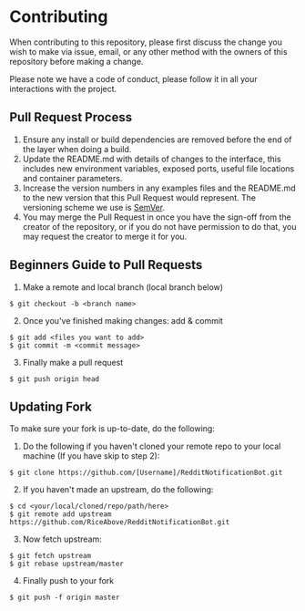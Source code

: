 # Contributing

When contributing to this repository, please first discuss the change you wish to make via issue,
email, or any other method with the owners of this repository before making a change. 

Please note we have a code of conduct, please follow it in all your interactions with the project.

## Pull Request Process

1. Ensure any install or build dependencies are removed before the end of the layer when doing a 
   build.
2. Update the README.md with details of changes to the interface, this includes new environment 
   variables, exposed ports, useful file locations and container parameters.
3. Increase the version numbers in any examples files and the README.md to the new version that this
   Pull Request would represent. The versioning scheme we use is [SemVer](http://semver.org/).
4. You may merge the Pull Request in once you have the sign-off from the creator of the repository, or if you 
   do not have permission to do that, you may request the creator to merge it for you.

## Beginners Guide to Pull Requests

1. Make a remote and local branch (local branch below)
```
$ git checkout -b <branch name>
```

2. Once you've finished making changes: add & commit
```
$ git add <files you want to add>
$ git commit -m <commit message>
```

3. Finally make a pull request
```
$ git push origin head
```

## Updating Fork
To make sure your fork is up-to-date, do the following:

1. Do the following if you haven't cloned your remote repo to your local machine (If you have skip to step 2):
```
$ git clone https://github.com/[Username]/RedditNotificationBot.git
```

2. If you haven't made an upstream, do the following:
```
$ cd <your/local/cloned/repo/path/here>
$ git remote add upstream https://github.com/RiceAbove/RedditNotificationBot.git
```

3. Now fetch upstream:
```
$ git fetch upstream
$ git rebase upstream/master
```

4. Finally push to your fork
```
$ git push -f origin master
```

